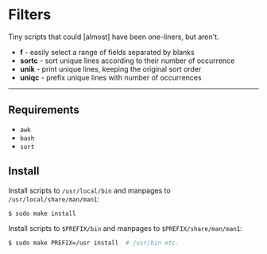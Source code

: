 # Filters

Tiny scripts that could [almost] have been one-liners, but aren't.

* **f** - easily select a range of fields separated by blanks
* **sortc** - sort unique lines according to their number of occurrence
* **unik** - print unique lines, keeping the original sort order
* **uniqc** - prefix unique lines with number of occurrences

----

## Requirements

* `awk`
* `bash`
* `sort`

## Install

Install scripts to `/usr/local/bin` and manpages to `/usr/local/share/man/man1`:

```sh
$ sudo make install
```

Install scripts to `$PREFIX/bin` and manpages to `$PREFIX/share/man/man1`:

```sh
$ sudo make PREFIX=/usr install  # /usr/bin etc.
```
